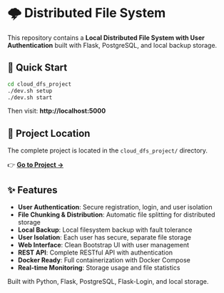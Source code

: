 # 🌩️ Distributed File System

This repository contains a **Local Distributed File System with User Authentication** built with Flask, PostgreSQL, and local backup storage.

## 🚀 Quick Start

```bash
cd cloud_dfs_project
./dev.sh setup
./dev.sh start
```

Then visit: **http://localhost:5000**

## 📁 Project Location

The complete project is located in the `cloud_dfs_project/` directory.

👉 **[Go to Project →](./cloud_dfs_project/)**

## ✨ Features

- **User Authentication**: Secure registration, login, and user isolation
- **File Chunking & Distribution**: Automatic file splitting for distributed storage
- **Local Backup**: Local filesystem backup with fault tolerance
- **User Isolation**: Each user has secure, separate file storage
- **Web Interface**: Clean Bootstrap UI with user management
- **REST API**: Complete RESTful API with authentication
- **Docker Ready**: Full containerization with Docker Compose
- **Real-time Monitoring**: Storage usage and file statistics

Built with Python, Flask, PostgreSQL, Flask-Login, and local storage.